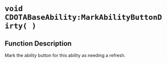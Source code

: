 # `void CDOTABaseAbility:MarkAbilityButtonDirty( )`
## Function Description
Mark the ability button for this ability as needing a refresh.
